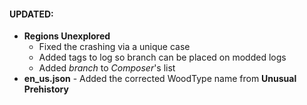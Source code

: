 #### UPDATED:
- **Regions Unexplored** 
  - Fixed the crashing via a unique case
  - Added tags to log so branch can be placed on modded logs
  - Added _branch_ to _Composer_'s list
- **en_us.json** - Added the corrected WoodType name from **Unusual Prehistory**